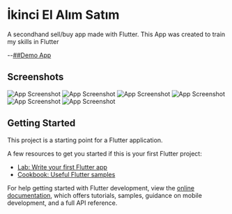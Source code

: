 # İkinci El Alım Satım

A secondhand sell/buy app made with Flutter. This App was created to train my skills in Flutter

--[##Demo App](https://github.com/blnahmt/Ikinci-El-Alim-Satim/releases/download/release/hive-example-arm64-v8a-release.apk)
## Screenshots

![App Screenshot](/screenshots/1.png)
![App Screenshot](/screenshots/2.png)
![App Screenshot](/screenshots/3.png)
![App Screenshot](/screenshots/4.png)
![App Screenshot](/screenshots/5.png)
![App Screenshot](/screenshots/6.png)

## Getting Started

This project is a starting point for a Flutter application.

A few resources to get you started if this is your first Flutter project:

- [Lab: Write your first Flutter app](https://docs.flutter.dev/get-started/codelab)
- [Cookbook: Useful Flutter samples](https://docs.flutter.dev/cookbook)

For help getting started with Flutter development, view the
[online documentation](https://docs.flutter.dev/), which offers tutorials,
samples, guidance on mobile development, and a full API reference.
